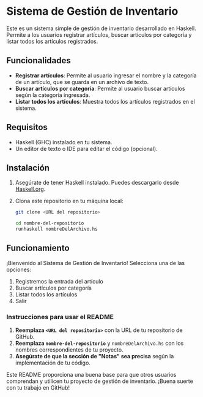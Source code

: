# Sistema de Gestión de Inventario

Este es un sistema simple de gestión de inventario desarrollado en Haskell. Permite a los usuarios registrar artículos, buscar artículos por categoría y listar todos los artículos registrados.

## Funcionalidades

- **Registrar artículos**: Permite al usuario ingresar el nombre y la categoría de un artículo, que se guarda en un archivo de texto.
- **Buscar artículos por categoría**: Permite al usuario buscar artículos según la categoría ingresada.
- **Listar todos los artículos**: Muestra todos los artículos registrados en el sistema.

## Requisitos

- Haskell (GHC) instalado en tu sistema.
- Un editor de texto o IDE para editar el código (opcional).

## Instalación

1. Asegúrate de tener Haskell instalado. Puedes descargarlo desde [Haskell.org](https://www.haskell.org/downloads/).
2. Clona este repositorio en tu máquina local:

   ```bash
   git clone <URL del repositorio>

   cd nombre-del-repositorio
   runhaskell nombreDelArchivo.hs
   
## Funcionamiento
   ¡Bienvenido al Sistema de Gestión de Inventario!
Selecciona una de las opciones:
1. Registremos la entrada del artículo
2. Buscar artículos por categoría
3. Listar todos los artículos
4. Salir

   
### Instrucciones para usar el README

1. **Reemplaza `<URL del repositorio>`** con la URL de tu repositorio de GitHub.
2. **Reemplaza `nombre-del-repositorio`** y `nombreDelArchivo.hs` con los nombres correspondientes de tu proyecto.
3. **Asegúrate de que la sección de "Notas" sea precisa** según la implementación de tu código.

Este README proporciona una buena base para que otros usuarios comprendan y utilicen tu proyecto de gestión de inventario. ¡Buena suerte con tu trabajo en GitHub!
